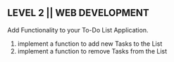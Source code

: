 ## LEVEL 2 || WEB DEVELOPMENT

Add Functionality to your To-Do List Application.
</br>    
1. implement a function to add new Tasks to the List    
2. implement a function to remove Tasks from the List